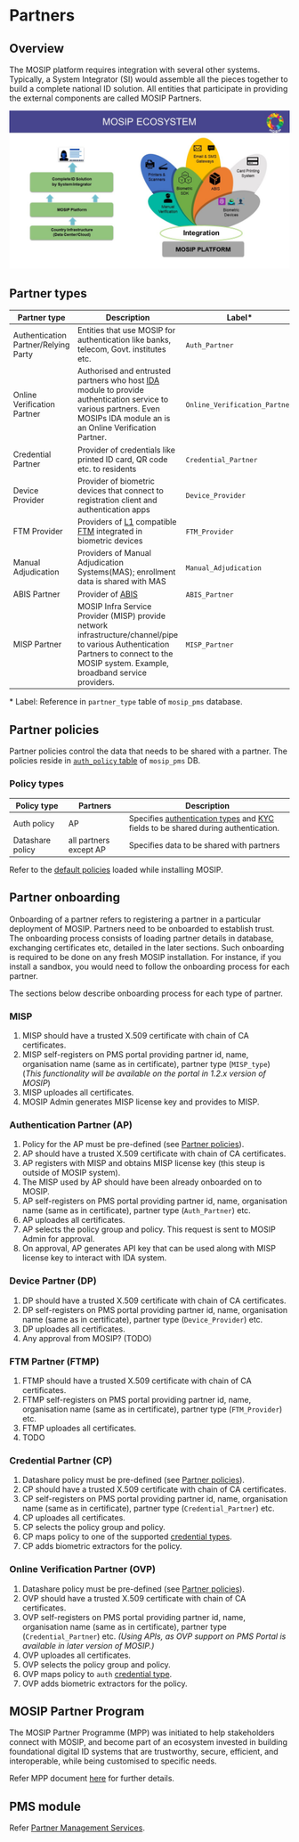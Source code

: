 # Partners

## Overview
The MOSIP platform requires integration with several other systems.  Typically, a System Integrator (SI) would assemble all the pieces together to build a complete national ID solution.  All entities that participate in providing the external components are called MOSIP Partners. 

![](_images/mosip-ecosystem.jpg)

## Partner types
|Partner type|Description|Label\*|
|---|---|---|
|Authentication Partner/Relying Party| Entities that use MOSIP for authentication like banks, telecom, Govt. institutes etc.|`Auth_Partner`|
|Online Verification Partner|Authorised and entrusted partners who host [IDA](id-authentication.md) module to provide authentication service to various partners. Even MOSIPs IDA module an is an Online Verification Partner.|`Online_Verification_Partner`|
|Credential Partner|Provider of credentials like printed ID card, QR code etc. to residents|`Credential_Partner`|
|Device Provider| Provider of biometric devices that connect to registration client and authentication apps|`Device_Provider`|
|FTM Provider|Providers of [L1](biometric-devices.md#l1) compatible [FTM](ftm.md) integrated in biometric devices|`FTM_Provider`|
|Manual Adjudication| Providers of Manual Adjudication Systems(MAS); enrollment data is shared with MAS|`Manual_Adjudication`|
|ABIS Partner|Provider of [ABIS](abis.md)|`ABIS_Partner`|
|MISP Partner|MOSIP Infra Service Provider (MISP) provide network infrastructure/channel/pipe to various Authentication Partners to connect to the MOSIP system. Example, broadband service providers.|`MISP_Partner`| 

\* Label:  Reference in `partner_type` table of `mosip_pms` database.

## Partner policies
Partner policies control the data that needs to be shared with a partner. The policies reside in [`auth_policy` table](https://github.com/mosip/partner-management-services/blob/1.2.0-rc2/db_scripts/mosip_pms/ddl/pms-auth_policy.sql) of `mosip_pms` DB. 

### Policy types
|Policy type|Partners|Description|
|---|---|---|
|Auth policy|AP|Specifies [authentication types](id-authentication.md#authentication-types) and [KYC](id-authentication.md#kyc) fields to be shared during authentication.|
|Datashare policy|all partners except AP|Specifies data to be shared with partners|

Refer to the [default policies](https://github.com/mosip/partner-management-services/blob/1.2.0-rc2/db_scripts/mosip_pms/dml/pms-auth_policy.csv) loaded while installing MOSIP.

## Partner onboarding
Onboarding of a partner refers to registering a partner in a particular deployment of MOSIP.  Partners need to be onboarded to establish trust.  The onboarding process consists of loading partner details in database, exchanging certificates etc, detailed in the later sections.  Such onboarding is required to be done on any fresh MOSIP installation.  For instance, if you install a sandbox, you would need to follow the onboarding process for each partner.

The sections below describe onboarding process for each type of partner.

### MISP 
1. MISP should have a trusted X.509 certificate with chain of CA certificates.
1. MISP self-registers on PMS portal providing partner id, name, organisation name (same as in certificate), partner type (`MISP_type`) (_This functionality will be available on the portal in 1.2.x version of MOSIP_)
1. MISP uploades all certificates.
1. MOSIP Admin generates MISP license key and provides to MISP.

### Authentication Partner (AP)
1. Policy for the AP must be pre-defined (see [Partner policies](#partner-policies)). 
1. AP should have a trusted X.509 certificate with chain of CA certificates.
1. AP registers with MISP and obtains MISP license key (this steup is outside of MOSIP system).
1. The MISP used by AP should have been already onboarded on to MOSIP.
1. AP self-registers on PMS portal providing partner id, name, organisation name (same as in certificate), partner type (`Auth_Partner`) etc.
1. AP uploades all certificates.
1. AP selects the policy group and policy. This request is sent to MOSIP Admin for approval. 
1. On approval, AP generates API key that can be used along with MISP license key to interact with IDA system. 

### Device Partner (DP)
1. DP should have a trusted X.509 certificate with chain of CA certificates.
1. DP self-registers on PMS portal providing partner id, name, organisation name (same as in certificate), partner type (`Device_Provider`) etc.
1. DP uploades all certificates.
1. Any approval from MOSIP? (TODO) 

### FTM Partner (FTMP)
1. FTMP should have a trusted X.509 certificate with chain of CA certificates.
1. FTMP self-registers on PMS portal providing partner id, name, organisation name (same as in certificate), partner type (`FTM_Provider`) etc.
1. FTMP uploades all certificates.
1. TODO

### Credential Partner (CP)
1. Datashare policy must be pre-defined (see [Partner policies](#partner-policies)). 
1. CP should have a trusted X.509 certificate with chain of CA certificates.
1. CP self-registers on PMS portal providing partner id, name, organisation name (same as in certificate), partner type (`Credential_Partner`) etc.
1. CP uploades all certificates.
1. CP selects the policy group and policy. 
1. CP maps policy to one of the supported [credential types](https://github.com/mosip/id-repository/tree/1.2.0-rc2/id-repository/credential-service).
1. CP adds biometric extractors for the policy.

### Online Verification Partner (OVP)
1. Datashare policy must be pre-defined (see [Partner policies](#partner-policies)). 
1. OVP should have a trusted X.509 certificate with chain of CA certificates.
1. OVP self-registers on PMS portal providing partner id, name, organisation name (same as in certificate), partner type (`Credential_Partner`) etc. _(Using APIs, as OVP support on PMS Portal is available in later version of MOSIP.)_
1. OVP uploades all certificates.
1. OVP selects the policy group and policy. 
1. OVP maps policy to `auth` [credential type](https://github.com/mosip/id-repository/tree/1.2.0-rc2/id-repository/credential-service).
1. OVP adds biometric extractors for the policy.

## MOSIP Partner Program
The MOSIP Partner Programme (MPP) was initiated to help stakeholders connect with MOSIP, and become part of an ecosystem invested in building foundational digital ID systems that are trustworthy, secure, efficient, and interoperable, while being customised to specific needs. 

Refer MPP document [here](https://www.mosip.io/uploads/resources/60914c1597184Program-partner-V7.pdf) for further details.

## PMS module
Refer [Partner Management Services](partner-management-services.md).

